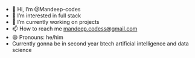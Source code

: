 - 👋 Hi, I’m @Mandeep-codes
- 👀 I’m interested in full stack
- 🌱 I’m currently working on projects
- 📫 How to reach me mandeep.codess@gmail.com
- 😄 Pronouns: he/him
- Currently gonna be in second year btech artificial intelligence and data science

<!---
Mandeep-codes/Mandeep-codes is a ✨ special ✨ repository because its `README.md` (this file) appears on your GitHub profile.
You can click the Preview link to take a look at your changes.
--->
